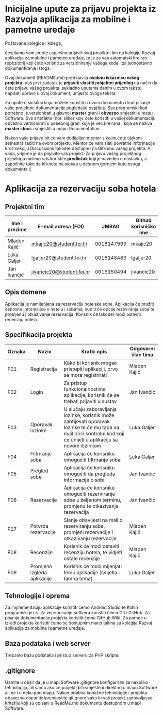 # Inicijalne upute za prijavu projekta iz Razvoja aplikacija za mobilne i pametne uređaje

Poštovane kolegice i kolege, 

čestitamo vam jer ste uspješno prijavili svoj projektni tim na kolegiju Razvoj aplikacija za mobilne i pametne uređaje, te je za vas automatski kreiran repozitorij koji ćete koristiti za verzioniranje vašega koda i za jednostavno dokumentiranje istoga.

Ovaj dokument (README.md) predstavlja **osobnu iskaznicu vašeg projekta**. Vaš prvi zadatak je **prijaviti vlastiti projektni prijedlog** na način da ćete prijavu vašeg projekta, sukladno uputama danim u ovom tekstu, napisati upravo u ovaj dokument, umjesto ovoga teksta.

Za upute o sintaksi koju možete koristiti u ovom dokumentu i kod pisanje vaše projektne dokumentacije pogledajte [ovaj link](https://guides.github.com/features/mastering-markdown/).
Sav programski kod potrebno je verzionirati u glavnoj **master** grani i **obvezno** smjestiti u mapu Software. Sve artefakte (npr. slike) koje ćete koristiti u vašoj dokumentaciju obvezno verzionirati u posebnoj grani koja je već kreirana i koja se naziva **master-docs** i smjestiti u mapu Documentation.

Nakon vaše prijave bit će vam dodijeljen mentor s kojim ćete tijekom semestra raditi na ovom projektu. Mentor će vam slati povratne informacije kroz sekciju Discussions također dostupnu na GitHubu vašeg projekta. A sada, vrijeme je da prijavite vaš projekt. Za prijavu vašeg projektnog prijedloga molimo vas koristite **predložak** koji je naveden u nastavku, a započnite tako da kliknete na *olovku* u desnom gornjem kutu ovoga dokumenta :) 

# Aplikacija za rezervaciju soba hotela

## Projektni tim

Ime i prezime | E-mail adresa (FOI) | JMBAG | Github korisničko ime | Seminarska grupa
------------  | ------------------- | ----- | --------------------- | ----------------
Mladen Kajić | mkajic20@student.foi.hr | 0016147999 | mkajic20 | IPS3-S-G1.1
Luka Galjer | lgaljer20@student.foi.hr | 0016148489 | lgaljer20 | IPS3-S-G1.1
Jan Ivančić | jivancic20@student.foi.hr | 0016150494 | jivancic20 | IPS3-S-G1.1

## Opis domene

Aplikacija je namijenjena za rezervaciju hotelske sobe. Aplikacija će pružiti osnovne informaijce o hotelu i sobama, nuditi će opcije rezeviranja sobe te promjenu i otkazivanje rezervacija. Korisnik će također moći ostaviti recenziju hotela.



## Specifikacija projekta

Oznaka | Naziv | Kratki opis | Odgovorni član tima
------ | ----- | ----------- | -------------------
F01 | Registracija | Kako bi korisnik mogao pristupiti aplikaciji, prvo se mora registrirati | Mladen Kajić
F02 | Login | Za pristup funkcionalnostima aplikacije, korisnik će se trebati prijaviti u sustav | Jan Ivančić
F03 | Oporavak lozinke | U slučaju zaboravljanja lozinke, korisnik može zahtijevati oporavak lozinke te će mu tada na mail doći kontrolni kod koji će unijeti u aplikaciju sa novom lozinkom | Luka Galjer
F04 | Filtriranje soba | Aplikacija će korisniku omogućiti filtriranje soba | Luka Galjer
F05 | Pregled sobe | Aplikacija će korisniku omogućiti da pregleda informacije o sobi | Jan Ivančić
F06 | Rezervacije | Aplikacija će korisniku omogućiti rezerviranje sobe u željenom terminu, promjenu te otkazivanje rezervacija | Jan Ivančić
F07 | Potvrda rezervacije | Slanje obavijesti na mail o rezerviranju sobe, promjeni rezervacije i otkazivanju rezervacije | Mladen Kajić
F08 | Recenzije | Korisnik će moći ostaviti recenziju hotela, te vidjeti ostale recenzije | Mladen Kajić
F09 | Promjena izgleda aplikacije | Korisnik će moći mijenjati temu aplikacije (svijetla i tamna tema) | Luka Galjer

## Tehnologije i oprema

Za implementaciju aplikacije koristiti ćemo Android Studio te Kotlin programski jezik. Za verzioniranje softvera koristiti ćemo Git i GitHub. Za pisanje dokumentacije projekta koristiti ćemo GitHub Wiki. Za pomoć u izradi projekta koristiti ćemo se dostupnim materijalima sa kolegija Razvoj aplikacija za mobilne i pametne uređaje. 

## Baza podataka i web server

Trebamo bazu podataka i pristup serveru za PHP skripte.

## .gitignore
Uzmite u obzir da je u mapi Software .gitignore konfiguriran za nekoliko tehnologija, ali samo ako će projekti biti smješteni direktno u mapu Software ali ne i u neku pod mapu. Nakon odabira konačne tehnologije i projekta obavezno dopunite/premjestite gitignore kako bi vaš projekt zadovoljavao kriterije koji su opisani u ReadMe.md dokumentu dostupnom u mapi Software.
